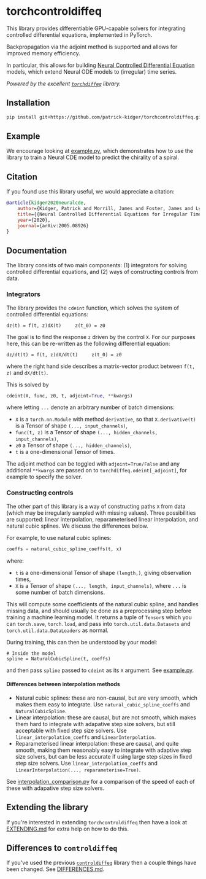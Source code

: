# torchcontroldiffeq
This library provides differentiable GPU-capable solvers for integrating controlled differential equations, implemented in PyTorch.

Backpropagation via the adjoint method is supported and allows for improved memory efficiency.

In particular, this allows for building [Neural Controlled Differential Equation](https://github.com/patrick-kidger/NeuralCDE) models, which extend Neural ODE models to (irregular) time series.

_Powered by the excellent [`torchdiffeq`](https://github.com/rtqichen/torchdiffeq) library._

## Installation

```bash
pip install git+https://github.com/patrick-kidger/torchcontroldiffeq.git
```

## Example
We encourage looking at [example.py](./example/example.py), which demonstrates how to use the library to train a Neural CDE model to predict the chirality of a spiral.

## Citation
If you found use this library useful, we would appreciate a citation:

```bibtex
@article{kidger2020neuralcde,
    author={Kidger, Patrick and Morrill, James and Foster, James and Lyons, Terry},
    title={{Neural Controlled Differential Equations for Irregular Time Series}},
    year={2020},
    journal={arXiv:2005.08926}
}
```

## Documentation

The library consists of two main components: (1) integrators for solving controlled differential equations, and (2) ways of constructing controls from data.

### Integrators

The library provides the `cdeint` function, which solves the system of controlled differential equations:
```
dz(t) = f(t, z)dX(t)     z(t_0) = z0
```

The goal is to find the response `z` driven by the control `X`. For our purposes here, this can be re-written as the following differential equation:
```
dz/dt(t) = f(t, z)dX/dt(t)     z(t_0) = z0
```
where the right hand side describes a matrix-vector product between `f(t, z)` and `dX/dt(t)`.

This is solved by
```python
cdeint(X, func, z0, t, adjoint=True, **kwargs)
```
where letting `...` denote an arbitrary number of batch dimensions:
- `X` is a `torch.nn.Module` with method `derivative`, so that `X.derivative(t)` is a Tensor of shape `(..., input_channels)`,
- `func(t, z)` is a Tensor of shape `(..., hidden_channels, input_channels)`,
- `z0` a Tensor of shape `(..., hidden_channels)`,
- `t` is a one-dimensional Tensor of times.

The adjoint method can be toggled with `adjoint=True/False` and any additional `**kwargs` are passed on to `torchdiffeq.odeint[_adjoint]`, for example to specify the solver.

### Constructing controls

The other part of this library is a way of constructing paths `X` from data (which may be irregularly sampled with missing values). Three possibilities are supported: linear interpolation, reparameterised linear interpolation, and natural cubic splines. We discuss the differences below.

For example, to use natural cubic splines:
```python
coeffs = natural_cubic_spline_coeffs(t, x)
```
where:
- `t` is a one-dimensional Tensor of shape `(length,)`, giving observation times,
- `X` is a Tensor of shape `(..., length, input_channels)`, where `...` is some number of batch dimensions.

This will compute some coefficients of the natural cubic spline, and handles missing data, and should usually be done as a preprocessing step before training a machine learning model. It returns a tuple of `Tensor`s which you can `torch.save`, `torch.load`, and pass into `torch.util.data.Datasets` and `torch.util.data.DataLoaders` as normal.

During training, this can then be understood by your model:
```
# Inside the model
spline = NaturalCubicSpline(t, coeffs)
```
and then pass `spline` passed to `cdeint` as its `X` argument. See [example.py](./example/example.py).

#### Differences between interpolation methods
- Natural cubic splines: these are non-causal, but are very smooth, which makes them easy to integrate. Use `natural_cubic_spline_coeffs` and `NaturalCubicSpline`.
- Linear interpolation: these are causal, but are not smooth, which makes them hard to integrate with adapative step size solvers, but still acceptable with fixed step size solvers. Use `linear_interpolation_coeffs` and `LinearInterpolation`.
- Reparameterised linear interpolation: these are causal, and quite smooth, making them reasonably easy to integrate with adaptive step size solvers, but can be less accurate if using large step sizes in fixed step size solvers. Use `linear_interpolation_coeffs` and `LinearInterpolation(..., reparameterise=True)`.

See [interpolation_comparison.py](./example/interpolation_comparison.py) for a comparison of the speed of each of these with adapative step size solvers.

## Extending the library
If you're interested in extending `torchcontroldiffeq` then have a look at [EXTENDING.md](./EXTENDING.md) for extra help on how to do this.

## Differences to `controldiffeq`
If you've used the previous [`controldiffeq`](https://github.com/patrick-kidger/NeuralCDE/tree/master/controldiffeq) library then a couple things have been changed. See [DIFFERENCES.md](./DIFFERENCES.md).
